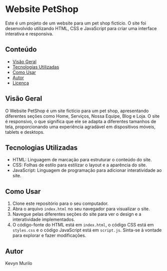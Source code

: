 # Website PetShop

Este é um projeto de um website para um pet shop fictício. O site foi desenvolvido utilizando HTML, CSS e JavaScript para criar uma interface interativa e responsiva.

## Conteúdo

- [Visão Geral](#visão-geral)
- [Tecnologias Utilizadas](#tecnologias-utilizadas)
- [Como Usar](#como-usar)
- [Autor](#autor)
- [Licença](#licença)

## Visão Geral

O Website PetShop é um site fictício para um pet shop, apresentando diferentes seções como Home, Serviços, Nossa Equipe, Blog e Loja. O site é responsivo, o que significa que ele se adapta a diferentes tamanhos de tela, proporcionando uma experiência agradável em dispositivos móveis, tablets e desktops.

## Tecnologias Utilizadas

- HTML: Linguagem de marcação para estruturar o conteúdo do site.
- CSS: Folhas de estilo para estilizar o layout e a aparência do site.
- JavaScript: Linguagem de programação para adicionar interatividade ao site.

## Como Usar

1. Clone este repositório para o seu computador.
2. Abra o arquivo `index.html` no seu navegador para visualizar o site.
3. Navegue pelas diferentes seções do site para ver o design e a interatividade implementados.
4. O código-fonte do HTML está em `index.html`, o código CSS está em `styles.css` e o código JavaScript está em `script.js`. Sinta-se à vontade para explorar e fazer modificações.

## Autor

Kevyn Murilo



